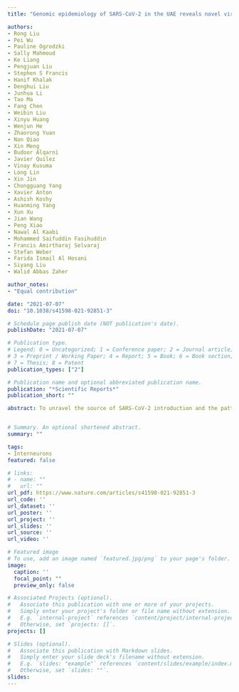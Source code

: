 ```yaml
---
title: "Genomic epidemiology of SARS-CoV-2 in the UAE reveals novel virus mutation, patterns of co-infection and tissue specific host immune response"

authors:
- Rong Liu
- Pei Wu
- Pauline Ogrodzki
- Sally Mahmoud
- Ke Liang
- Pengjuan Liu
- Stephen S Francis
- Hanif Khalak
- Denghui Liu
- Junhua Li
- Tao Ma
- Fang Chen
- Weibin Liu
- Xinyu Huang
- Wenjun He
- Zhaorong Yuan
- Nan Qiao
- Xin Meng
- Budoor Alqarni
- Javier Quilez
- Vinay Kusuma
- Long Lin
- Xin Jin
- Chongguang Yang
- Xavier Anton
- Ashish Koshy
- Huanming Yang
- Xun Xu
- Jian Wang
- Peng Xiao
- Nawal Al Kaabi
- Mohammed Saifuddin Fasihuddin
- Francis Amirtharaj Selvaraj
- Stefan Weber
- Farida Ismail Al Hosani
- Siyang Liu
- Walid Abbas Zaher

author_notes:
- "Equal contribution"

date: "2021-07-07"
doi: "10.1038/s41598-021-92851-3"

# Schedule page publish date (NOT publication's date).
publishDate: "2021-07-07"

# Publication type.
# Legend: 0 = Uncategorized; 1 = Conference paper; 2 = Journal article;
# 3 = Preprint / Working Paper; 4 = Report; 5 = Book; 6 = Book section;
# 7 = Thesis; 8 = Patent
publication_types: ["2"]

# Publication name and optional abbreviated publication name.
publication: "*Scientific Reports*"
publication_short: ""

abstract: To unravel the source of SARS-CoV-2 introduction and the pattern of its spreading and evolution in the United Arab Emirates, we conducted meta-transcriptome sequencing of 1067 nasopharyngeal swab samples collected between May 9th and Jun 29th, 2020 during the first peak of the local COVID-19 epidemic. We identified global clade distribution and eleven novel genetic variants that were almost absent in the rest of the world and that defined five subclades specific to the UAE viral population. Cross-settlement human-to-human transmission was related to the local business activity. Perhaps surprisingly, at least 5% of the population were co-infected by SARS-CoV-2 of multiple clades within the same host. We also discovered an enrichment of cytosine-to-uracil mutation among the viral population collected from the nasopharynx, that is different from the adenosine-to-inosine change previously reported in the bronchoalveolar lavage fluid samples and a previously unidentified upregulation of APOBEC4 expression in nasopharynx among infected patients, indicating the innate immune host response mediated by ADAR and APOBEC gene families could be tissue-specific. The genomic epidemiological and molecular biological knowledge reported here provides new insights for the SARS-CoV-2 evolution and transmission and points out future direction on host-pathogen interaction investigation.


# Summary. An optional shortened abstract.
summary: ""

tags:
- Interneurons
featured: false

# links:
# - name: ""
#   url: ""
url_pdf: https://www.nature.com/articles/s41598-021-92851-3
url_code: ''
url_dataset: ''
url_poster: ''
url_project: ''
url_slides: ''
url_source: ''
url_video: ''

# Featured image
# To use, add an image named `featured.jpg/png` to your page's folder. 
image:
  caption: ''
  focal_point: ""
  preview_only: false

# Associated Projects (optional).
#   Associate this publication with one or more of your projects.
#   Simply enter your project's folder or file name without extension.
#   E.g. `internal-project` references `content/project/internal-project/index.md`.
#   Otherwise, set `projects: []`.
projects: []

# Slides (optional).
#   Associate this publication with Markdown slides.
#   Simply enter your slide deck's filename without extension.
#   E.g. `slides: "example"` references `content/slides/example/index.md`.
#   Otherwise, set `slides: ""`.
slides:
---
```

